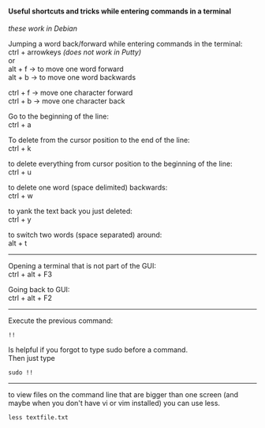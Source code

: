 #### Useful shortcuts and tricks while entering commands in a terminal

*these work in Debian*

Jumping a word back/forward while entering commands in the terminal:\
ctrl + arrowkeys *(does not work in Putty)*\
or\
alt + f -> to move one word forward\
alt + b -> to move one word backwards

ctrl + f -> move one character forward\
ctrl + b -> move one character back

Go to the beginning of the line:\
ctrl + a

To delete from the cursor position to the end of the line:\
ctrl + k

to delete everything from cursor position to the beginning of the line:\
ctrl + u

to delete one word (space delimited) backwards:\
ctrl + w

to yank the text back you just deleted:\
ctrl + y

to switch two words (space separated) around:\
alt + t


***

Opening a terminal that is not part of the GUI:\
ctrl + alt + F3

Going back to GUI:\
ctrl + alt + F2

***

Execute the previous command:
```
!!
```

Is helpful if you forgot to type sudo before a command.\
Then just type
```
sudo !!
```

***

to view files on the command line that are bigger than one screen (and maybe when you don't have vi or vim installed) you can use less.
```
less textfile.txt
```
